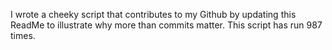 I wrote a cheeky script that contributes to my Github by updating this ReadMe to illustrate why more than commits matter. This script has run 987 times.